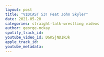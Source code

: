 ```yaml
---
layout: post
title: "VIDCAST 53! Feat John Skyler"
date: 2021-05-20
categories: straight-talk-wrestling videos
author: george-mckay
spotify_track_id: 
youtube_video_id: DGKSjNDIRJk
apple_track_id: 
youtube_metadata: 
---
```

